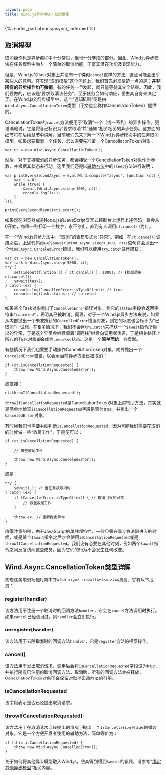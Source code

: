 ```yaml
---
layout: page
title: Wind.js异步模块：取消模型
---
```


{% render_partial docs/async/_index.md %}

## 取消模型

取消操作也是异步编程中十分常见，但也十分麻烦的部分。因此，Wind.js异步模块在任务模型中融入一个简单的取消功能，丰富其潜在功能及表现能力。

但是，Wind.js的Task对象上并没有一个类似`cancel`这样的方法，这点可能会出乎某些人的意料。在实现“取消模型”这个问题上，我们首先必须清楚一点的是：**并非所有的异步操作均可撤销**。有的任务一旦发起，就只能等待其安全结束。因此，我们要做的，应该是“要求取消该任务”，至于任务会如何响应，便由其自身来决定了。在Wind.js的异步模型中，这个“通知机制”便是由`Wind.Async.CancellationToken`类型（下文也会称作CancellationToken）提供的。

CancellationToken的`cancel`方法便用于“取消”一个（或一系列）的异步操作。更准确地说，它是将自己标识为“要求取消”并“通知”相关相关的异步任务。这方面的细节将在后续章节中讲解，目前我们先来了解一下Wind.js异步模块中的任务取消模型。如果您要取消一个任务，怎么需要先准备一个CancellationToken对象：

    var ct = new Wind.Async.CancellationToken();

然后，对于支持取消的异步任务，都会接受一个CancellationToken对象作为参数，并根据其状态来行动。这里我们还是以[辅助方法](./helpers.html)中的`sleep`方法进行说明：

    var printEverySecondAsync = eval(Wind.compile("async", function (ct) {
        var i = 0;
        while (true) {
            $await(Wind.Async.sleep(1000, ct));
            console.log(i++);
        }
    }));

    printEverySecondAsync(ct).start();

如果您在浏览器或是Node.js的JavaScript交互式控制台上运行上述代码，将会从0开始，每隔一秒打印一个数字，永不停止，直到有人调用`ct.cancel()`为止。

在一个Wind.js异步方法中，“取消”的表现形式为“异常”。例如，在`ct.cancel()`调用之后，上述代码的中的`$await(Wind.Async.sleep(1000, ct))`语句将会抛出一个`Wind.Async.CanceledError`错误，我们可以使用`try…catch`进行捕获：

    var ct = new CancellationToken();
    var task = Wind.Async.sleep(5000, ct);
    try {
        setTimeout(function () { ct.cancel() }, 1000); // 1秒后调用ct.cancel();
        $await(task);
    } catch (ex) {
        console.log(CancelledError.isTypeOf(ex)); // true
        console.log(task.status); // canceled
    }

如果某个Task对象抛出了`CancelledError`错误对象，则它的`status`字段会返回字符串`"canceled"`，表明其已被取消。同理，对于一个Wind.js异步方法来说，如果从内部抛出一个未被捕获的`CancelledError`错误对象，则它的状态也会标识为“已取消”。试想，在很多情况下，我们不会用`try…catch`来捕获一个`$await`指令所抛出的异常，于是这个异常会继续顺着“调用栈”继续向调用者传递，于是相关路径上所有的Task对象都会成为`canceled`状态。这是一个**简单而统一**的模型。

有些情况下我们也需要手动操作CancellationToken对象，向外抛出一个`CanceledError`错误，以表示当前异步方法已被取消：

    if (ct.isCancellationRequested) {
        throw new Wind.Async.CanceledError();
    }

或直接：

    ct.throwIfCancellationRequested();

`throwIfCancellationRequested`是CancellationToken对象上的辅助方法，其实就是简单地检查`isCancellationRequested`字段是否为true，并抛出一个`CanceledError`对象。

有时候我们也需要手动判断`isCancellationRequested`，因为可能我们需要在取消的时候做一些“收尾工作”，于是便可以：

    if (ct.isCancellationRequested) {

        // 做些收尾工作

        throw new Wind.Async.CanceledError();
    }

或是：

    try {
        $await(…); // 当任务被取消时
    } catch (ex) {
        if (CancelledError.isTypeOf(ex)) { // 取消引发的异常
            // 做些收尾工作
        }

        throw ex; // 重新抛出异常
    }

值得注意的是，由于JavaScript的单线程特性，一般只需在异步方法刚进入的时候，或是某个`$await`指令之后才会使用`isCancellationRequested`或是`throwIfCancellationRequested`。我们没有必要在其他时刻，例如两个`$await`指令之间反复访问这些成员，因为它们的行为不会发生任何改变。

## Wind.Async.CancellationToken类型详解

实现任务取消功能时离不开`Wind.Async.CancellationToken`类型，它有以下成员：

### register(handler)

该方法用于注册一个取消时的回调方法`handler`，它会在`cancel`方法调用时执行。如果`cancel`已经调用过，则`handler`会立即执行。

### unregister(handler)

该方法用于去除取消时的回调方法`handler`，它是`register`方法的相反操作。

### cancel()

该方法用于发出取消请求，调用后会将`isCancellationRequested`字段设为true，并执行所有已注册的取消回调方法。取消后，所有的回调方法会被释放，CancellationToken对象不会保留对取消回调方法的引用。

### isCancellationRequested

该字段表示是否已经提出取消请求。

### throwIfCancellationRequested()

该方法用于在取消请求已经提出的情况下抛出一个`isCancellation`为true的错误对象。它是一个方便开发者使用的辅助方法，简单等价为：

    if (this.isCancellationRequested) {
        throw new Wind.Async.CancelledError();
    }
    
关于如何将其他异步模型融入Wind.js，使其等到得到`$await`的眷顾，请参考“[绑定其他异步模型](./binding.html)”相关内容。